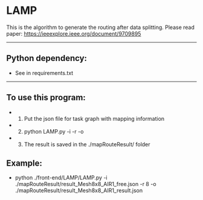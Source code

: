# LAMP  
This is the algorithm to generate the routing after data splitting. Please read paper: https://ieeexplore.ieee.org/document/9709895

------------------------------------  
## Python dependency:  
* See in requirements.txt  
---------------------------
## To use this program:  
* 1. Put the json file for task graph with mapping information  
* 2. python LAMP.py -i <inputfile> -r <row> -o <outputfile>
* 3. The result is saved in the ./mapRouteResult/ folder

## Example:
* python ./front-end/LAMP/LAMP.py -i ./mapRouteResult/result_Mesh8x8_AIR1_free.json -r 8 -o ./mapRouteResult/result_Mesh8x8_AIR1_result.json 

